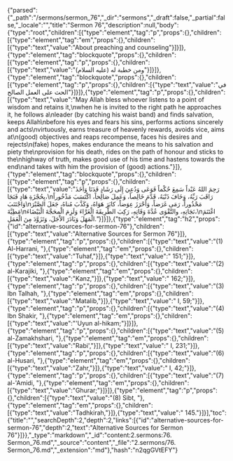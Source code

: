 {"parsed":{"_path":"/sermons/sermon_76","_dir":"sermons","_draft":false,"_partial":false,"_locale":"","title":"Sermon 76","description":null,"body":{"type":"root","children":[{"type":"element","tag":"p","props":{},"children":[{"type":"element","tag":"em","props":{},"children":[{"type":"text","value":"About preaching and counseling"}]}]},{"type":"element","tag":"blockquote","props":{},"children":[{"type":"element","tag":"p","props":{},"children":[{"type":"text","value":"ومن خطبة له (عليه السلام)"}]}]},{"type":"element","tag":"blockquote","props":{},"children":[{"type":"element","tag":"p","props":{},"children":[{"type":"text","value":"في الحث على العمل الصالح"}]}]},{"type":"element","tag":"p","props":{},"children":[{"type":"text","value":"May Allah bless whoever listens to a point of wisdom and retains it,\nwhen he is invited to the right path he approaches it, he follows a\nleader (by catching his waist band) and finds salvation, keeps Allah\nbefore his eyes and fears his sins, performs actions sincerely and acts\nvirtuously, earns treasure of heavenly rewards, avoids vice, aims at\n(good) objectives and reaps recompense, faces his desires and rejects\n(fake) hopes, makes endurance the means to his salvation and piety the\nprovision for his death, rides on the path of honour and sticks to the\nhighway of truth, makes good use of his time and hastens towards the end\nand takes with him the provision of (good) actions."}]},{"type":"element","tag":"blockquote","props":{},"children":[{"type":"element","tag":"p","props":{},"children":[{"type":"text","value":"رَحِمَ اللهُ عَبْداً سَمِعَ حُكْماً فَوَعَى وَدُعِيَ إِلَى رَشَادٍ فَدَنَا وَأَخَذَ بِحُجْزَةِ هَادٍ فَنَجَا،\nرَاقَبَ رَبِّهُ، وَخَافَ ذَنْبَهُ، قَدَّمَ خَالِصاً، وَعَمِلَ صَالِحاً، اكْتَسَبَ مَذْخُوراً وَاجْتَنَبَ\nمَحْذُوراً، رَمَى غَرَضاً، وَأَحْرَزَ عِوَضاً، كابَرَ هَوَاهُ، وَكَذَّبَ مُناهُ، جَعَلَ الصَّبْرَ مَطِيَّةَ\nنَجَاتِهِ، والتَّقْوَى عُدَّةَ وَفَاتِهِ، رَكِبَ الطَّرِيقَةَ الْغَرَّاءَ وَلَزِمَ الْمحَجَّةَ الْبَيْضَاءَ،\nاغْتَنَمَ الْمَهَلَ وَبَادَرَ الاْجَلَ، وَتَزَوَّدَ مِنَ الْعَمَلِ."}]}]},{"type":"element","tag":"h2","props":{"id":"alternative-sources-for-sermon-76"},"children":[{"type":"text","value":"Alternative Sources for Sermon 76"}]},{"type":"element","tag":"p","props":{},"children":[{"type":"text","value":"(1) Al-Harrani, "},{"type":"element","tag":"em","props":{},"children":[{"type":"text","value":"Tuhaf,"}]},{"type":"text","value":" 151;"}]},{"type":"element","tag":"p","props":{},"children":[{"type":"text","value":"(2) al-Karajiki, "},{"type":"element","tag":"em","props":{},"children":[{"type":"text","value":"Kanz,"}]},{"type":"text","value":" 162;"}]},{"type":"element","tag":"p","props":{},"children":[{"type":"text","value":"(3) Ibn Talhah, "},{"type":"element","tag":"em","props":{},"children":[{"type":"text","value":"Matalib,"}]},{"type":"text","value":" I, 59;"}]},{"type":"element","tag":"p","props":{},"children":[{"type":"text","value":"(4) Ibn Shakir, "},{"type":"element","tag":"em","props":{},"children":[{"type":"text","value":"'Uyun al-hikam;"}]}]},{"type":"element","tag":"p","props":{},"children":[{"type":"text","value":"(5) al-Zamakhshari, "},{"type":"element","tag":"em","props":{},"children":[{"type":"text","value":"Rabi',"}]},{"type":"text","value":" I, 231;"}]},{"type":"element","tag":"p","props":{},"children":[{"type":"text","value":"(6) al-Husari, "},{"type":"element","tag":"em","props":{},"children":[{"type":"text","value":"Zahr,"}]},{"type":"text","value":" I, 42;"}]},{"type":"element","tag":"p","props":{},"children":[{"type":"text","value":"(7) al-'Amidi, "},{"type":"element","tag":"em","props":{},"children":[{"type":"text","value":"Ghurar;"}]}]},{"type":"element","tag":"p","props":{},"children":[{"type":"text","value":"(8) Sibt, "},{"type":"element","tag":"em","props":{},"children":[{"type":"text","value":"Tadhkirah,"}]},{"type":"text","value":" 145."}]}],"toc":{"title":"","searchDepth":2,"depth":2,"links":[{"id":"alternative-sources-for-sermon-76","depth":2,"text":"Alternative Sources for Sermon 76"}]}},"_type":"markdown","_id":"content:2.sermons:76. Sermon_76.md","_source":"content","_file":"2.sermons/76. Sermon_76.md","_extension":"md"},"hash":"n2qgGVtEFY"}